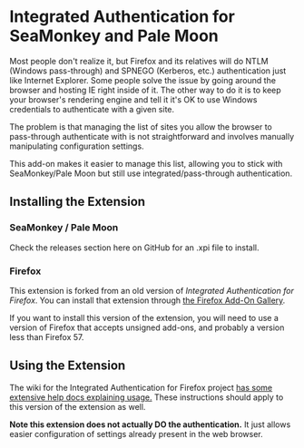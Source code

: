 # Integrated Authentication for SeaMonkey and Pale Moon

Most people don't realize it, but Firefox and its relatives will do NTLM (Windows pass-through) and SPNEGO (Kerberos, etc.) authentication just like Internet Explorer. Some people solve the issue by going around the browser and hosting IE right inside of it. The other way to do it is to keep your browser's rendering engine and tell it it's OK to use Windows credentials to authenticate with a given site.

The problem is that managing the list of sites you allow the browser to pass-through authenticate with is not straightforward and involves manually manipulating configuration settings.

This add-on makes it easier to manage this list, allowing you to stick with SeaMonkey/Pale Moon but still use integrated/pass-through authentication.

## Installing the Extension

### SeaMonkey / Pale Moon

Check the releases section here on GitHub for an .xpi file to install.

### Firefox

This extension is forked from an old version of *Integrated Authentication for Firefox*. You can install that extension through [the Firefox Add-On Gallery](https://addons.mozilla.org/en-US/firefox/addon/13816).

If you want to install this version of the extension, you will need to use a version of Firefox that accepts unsigned add-ons, and probably a version less than Firefox 57.

## Using the Extension

The wiki for the Integrated Authentication for Firefox project [has some extensive help docs explaining usage.](https://github.com/tillig/FirefoxNtlmAuth/wiki) These instructions should apply to this version of the extension as well.

**Note this extension does not actually DO the authentication.** It just allows easier configuration of settings already present in the web browser.
